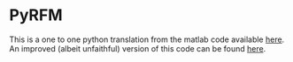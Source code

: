 # PyRFM
This is a one to one python translation from the matlab code available [here](https://github.com/adiehl96/BasicRFM). An improved (albeit unfaithful) version of this code can be found [here](https://github.com/adiehl96/master/tree/main/dev/PyRFM).
